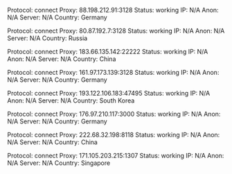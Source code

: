 Protocol: connect
Proxy: 88.198.212.91:3128
Status: working
IP: N/A
Anon: N/A
Server: N/A
Country: Germany

Protocol: connect
Proxy: 80.87.192.7:3128
Status: working
IP: N/A
Anon: N/A
Server: N/A
Country: Russia

Protocol: connect
Proxy: 183.66.135.142:22222
Status: working
IP: N/A
Anon: N/A
Server: N/A
Country: China

Protocol: connect
Proxy: 161.97.173.139:3128
Status: working
IP: N/A
Anon: N/A
Server: N/A
Country: Germany

Protocol: connect
Proxy: 193.122.106.183:47495
Status: working
IP: N/A
Anon: N/A
Server: N/A
Country: South Korea

Protocol: connect
Proxy: 176.97.210.117:3000
Status: working
IP: N/A
Anon: N/A
Server: N/A
Country: Germany

Protocol: connect
Proxy: 222.68.32.198:8118
Status: working
IP: N/A
Anon: N/A
Server: N/A
Country: China

Protocol: connect
Proxy: 171.105.203.215:1307
Status: working
IP: N/A
Anon: N/A
Server: N/A
Country: Singapore

